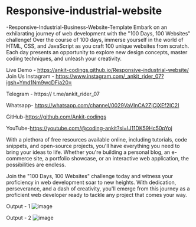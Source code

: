 # Responsive-industrial-website
 -Responsive-Industrial-Business-Website-Template
Embark on an exhilarating journey of web development with the "100 Days, 100 Websites" challenge! Over the course of 100 days, immerse yourself in the world of HTML, CSS, and JavaScript as you craft 100 unique websites from scratch. Each day presents an opportunity to explore new design concepts, master coding techniques, and unleash your creativity.

Live Demo -  https://ankit-codings.github.io/Responsive-industrial-website/
Join Us
Instagram -  https://www.instagram.com/_ankit_rider_07?igsh=Ymd1Nm9wcDFia20=

Telegram - https:// t.me/ankit_rider_07

Whatsapp- https://whatsapp.com/channel/0029VaVInCA2ZjCjXEf2IC2I

GitHub-https://github.com/Ankit-codings

YouTube-https://youtube.com/@coding-ankit?si=IJ11DK59Hc50pYoj

With a plethora of free resources available online, including tutorials, code snippets, and open-source projects, you'll have everything you need to bring your ideas to life. Whether you're building a personal blog, an e-commerce site, a portfolio showcase, or an interactive web application, the possibilities are endless.

Join the "100 Days, 100 Websites" challenge today and witness your proficiency in web development soar to new heights. With dedication, perseverance, and a dash of creativity, you'll emerge from this journey as a proficient web developer ready to tackle any project that comes your way.

Output - 1
![image](https://github.com/Ankit-codings/Responsive-industrial-website/assets/164986214/e938debc-2072-4070-b47b-31e9336fd573)



Output - 2
![image](https://github.com/Ankit-codings/Responsive-industrial-website/assets/164986214/99fe834c-6c5a-4b03-a9fe-d3c7da409f63)

 
